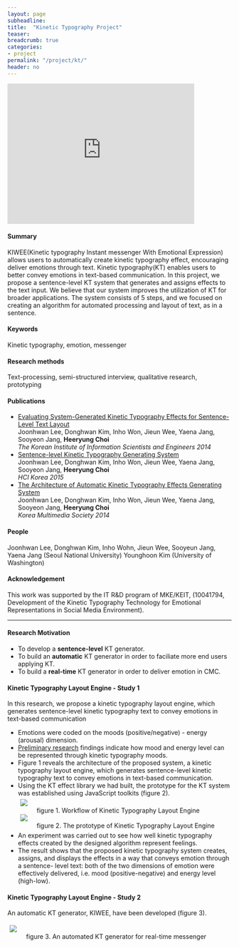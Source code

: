 ```yaml
---
layout: page
subheadline:  
title:  "Kinetic Typography Project"
teaser: 
breadcrumb: true
categories:
- project
permalink: "/project/kt/"
header: no
---
```


<iframe width="420" height="315" src="https://www.youtube.com/embed/kQlr-k_XtuQ" frameborder="0" style = "center" allowfullscreen></iframe>

<h4> Summary </h4>
KIWEE(Kinetic typography Instant messenger With Emotional Expression) allows users to automatically create kinetic typography effect, encouraging deliver emotions through text. Kinetic typography(KT) enables users to better convey emotions in text-based communication. In this project, we propose a sentence-level KT system that generates and assigns effects to the text input. We believe that our system improves the utilization of KT for broader applications. The system consists of 5 steps, and we focused on creating an algorithm for automated processing and layout of text, as in a sentence.


<h4> Keywords </h4>
Kinetic typography, emotion, messenger

<h4> Research methods </h4>
Text-processing, semi-structured interview, qualitative research, prototyping

<h4> Publications </h4>
<ul>
    <li><a href="http://www.dbpia.co.kr/Article/NODE06228881">Evaluating System-Generated Kinetic Typography Effects for Sentence-Level Text Layout</a><br>
Joonhwan Lee, Donghwan Kim, Inho Won, Jieun Wee, Yaena Jang, Sooyeon Jang, <strong>Heeryung Choi</strong><br><em>The Korean Institute of Information Scientists and Engineers 2014</em></li>
    <li><a href="http://www.dbpia.co.kr/Article/NODE06139482">Sentence-level Kinetic Typography Generating System</a><br>Joonhwan Lee, Donghwan Kim, Inho Won, Jieun Wee, Yaena Jang, Sooyeon Jang, <strong>Heeryung Choi</strong><br><em>HCI Korea 2015</em></li>
    <li><a href="http://heeryung.github.com/assets/files/multimedia_kt.pdf">The Architecture of Automatic Kinetic Typography Effects Generating System</a><br>Joonhwan Lee, Donghwan Kim, Inho Won, Jieun Wee, Yaena Jang, Sooyeon Jang, <strong>Heeryung Choi</strong><br><em>Korea Multimedia Society 2014</em></li>
</ul>


<h4> People </h4>
Joonhwan Lee, Donghwan Kim, Inho Wohn, Jieun Wee, Sooyeun Jang, Yaena Jang (Seoul National University) 
Younghoon Kim (University of Washington)

<h4> Acknowledgement </h4>
This work was supported by the IT R&D program of MKE/KEIT, (10041794, Development of the Kinetic Typography Technology for Emotional Representations in Social Media Environment).


<hr>


<h4> Research Motivation </h4>
<ul>
    <li> To develop a <strong>sentence-level</strong> KT generator. </li>
    <li> To build an <strong>automatic</strong> KT generator in order to faciliate more end users applying KT. </li>
    <li> To build a <strong>real-time</strong> KT generator in order to deliver emotion in CMC. </li>
</ul>


<h4> Kinetic Typography Layout Engine - Study 1 </h4>
    <p> In this research, we propose a kinetic typography layout engine, which generates sentence-level kinetic typography text to convey emotions in text-based communication </p>

<ul>
    <li> Emotions were coded on the moods (positive/negative) - energy (arousal) dimension. </li>
    <li> <a href="http://dl.acm.org/citation.cfm?id=571997">Preliminary research</a> findings indicate how mood and energy level can be represented through kinetic typography moods. </li>
    <li> Figure 1 reveals the architecture of the proposed system, a kinetic typography layout engine, which generates sentence-level kinetic typography text to convey emotions in text-based communication.
    <li> Using the KT effect library we had built, the prototype for the KT system was established using JavaScript toolkits (figure 2). </li>
    <div id = "images_container">
    <div style ="padding: 5px;">
        <div class = "row">
            <div class="medium-5 columns">
                <img src = "http://heeryung.github.com/images/kt_workflow.png"><br>figure 1. Workflow of Kinetic Typography Layout Engine<br>
            </div>
            <div class="medium-5 columns">
                <img src = "http://heeryung.github.com/images/kt_prototype.png"><br>figure 2. The prototype of Kinetic Typography Layout Engine
            </div>
        </div>
    </div>
    <li> An experiment was carried out to see how well kinetic typography effects created by the designed algorithm represent feelings. </li> 
    <li> The result shows that the proposed kinetic typography system creates, assigns, and displays the effects in a way that conveys emotion through a sentence- level text: both of the two dimensions of emotion were effectively delivered, i.e. mood (positive-negative) and energy level (high-low). </li>
</ul>

<h4> Kinetic Typography Layout Engine - Study 2 </h4>
    <p> An automatic KT generator, KIWEE, have been developed (figure 3). </p>
    <div id = "images_container">
    <div style ="padding: 5px;">
        <div class = "row">
        <div class="medium-5 columns">
            <img src = "http://heeryung.github.com/images/kt_messenger.png"><br>figure 3. An automated KT generator for real-time messenger
        </div>
    </div>

        

    



